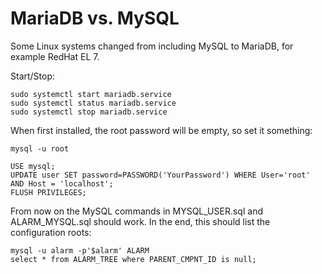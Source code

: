 MariaDB vs. MySQL
=================

Some Linux systems changed from including MySQL to MariaDB, for example RedHat EL 7.

Start/Stop:

	sudo systemctl start mariadb.service
	sudo systemctl status mariadb.service
	sudo systemctl stop mariadb.service

When first installed, the root password will be empty, so set it something:

	mysql -u root

	USE mysql;
	UPDATE user SET password=PASSWORD('YourPassword') WHERE User='root' AND Host = 'localhost';
	FLUSH PRIVILEGES;	

From now on the MySQL commands in MYSQL_USER.sql and ALARM_MYSQL.sql should work.
In the end, this should list the configuration roots:


	mysql -u alarm -p'$alarm' ALARM
	select * from ALARM_TREE where PARENT_CMPNT_ID is null;

